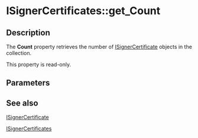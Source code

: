 # ISignerCertificates::get_Count

## Description

The **Count** property retrieves the number of [ISignerCertificate](https://learn.microsoft.com/windows/desktop/api/certenroll/nn-certenroll-isignercertificate) objects in the collection.

This property is read-only.

## Parameters

## See also

[ISignerCertificate](https://learn.microsoft.com/windows/desktop/api/certenroll/nn-certenroll-isignercertificate)

[ISignerCertificates](https://learn.microsoft.com/windows/desktop/api/certenroll/nn-certenroll-isignercertificates)
